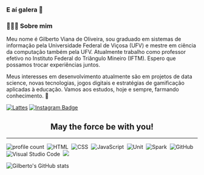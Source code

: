 ### E aí galera 👋

### 👨🏻‍💻 Sobre mim
Meu nome é Gilberto Viana de Oliveira, sou graduado em sistemas de informação pela Universidade Federal de Viçosa (UFV) e mestre em ciência da computação também pela UFV. Atualmente trabalho como professor efetivo no Instituto Federal do Triângulo Mineiro (IFTM). Espero que possamos trocar experiências juntos. 

Meus interesses em desenvolvimento atualmente são em projetos de data science, novas tecnologias, jogos digitais e estratégias de gamificação aplicadas à educação. Vamos aos estudos, hoje e sempre, farmando conhecimento. :star2:

[![Lattes](https://img.shields.io/badge/-CNPq_Lattes-5B0EC0?style=flat-square&link=http://lattes.cnpq.br/7059390537752738)](http://lattes.cnpq.br/7059390537752738) [![Instagram Badge](https://img.shields.io/badge/-Instagram-5B0EC0?style=flat-square&labelColor=5B0EC0&logo=instagram&logoColor=white&link=https://www.instagram.com/gilbertovoliveira/)](https://www.instagram.com/gilbertovoliveira/)

  <h2 align="center"> May the force be with you! </h2> 


***

![profile count](https://komarev.com/ghpvc/?username=gvoliveira&color=red)&nbsp;
![HTML](https://img.shields.io/badge/-HTML-E0661A?style=flat&logo=HTML5&logoColor=white)&nbsp;
![CSS](https://img.shields.io/badge/-CSS-264de4?style=flat&logo=CSS3&logoColor=white)&nbsp;
![JavaScript](https://img.shields.io/badge/-JavaScript-f0db4f?style=flat&logo=javascript&logoColor=white)&nbsp;
![Unit](https://img.shields.io/badge/Unity-black.svg?&style=flat&logo=Unity&logoColor=white)&nbsp;
![Spark](https://img.shields.io/badge/Spark-FF4500.svg?&style=flat&logo=apache-spark&logoColor=white)&nbsp;
![GitHub](https://img.shields.io/badge/-GitHub-363636?style=flat&logo=github)&nbsp;
![Visual Studio Code](https://img.shields.io/badge/-Visual%20Studio%20Code-05122A?style=flat&logo=visual-studio-code&logoColor=007ACC)&nbsp;
<a href="mailto:gilbertooliveira@iftm.edu.br"><img src="https://img.shields.io/badge/-gilbertooliveira-2E8B57?style=flat&logo=Gmail&logoColor=white"/></a>

![Gilberto's GitHub stats](https://github-readme-stats.vercel.app/api?username=gvoliveira&theme=midnight-purple&show_icons=true)
